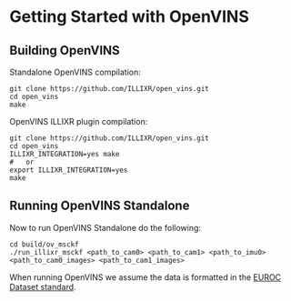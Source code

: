# Getting Started with OpenVINS

## Building OpenVINS

Standalone OpenVINS compilation:

```
git clone https://github.com/ILLIXR/open_vins.git
cd open_vins
make
```

OpenVINS ILLIXR plugin compilation:

```
git clone https://github.com/ILLIXR/open_vins.git
cd open_vins
ILLIXR_INTEGRATION=yes make
#   or
export ILLIXR_INTEGRATION=yes
make
```

## Running OpenVINS Standalone

Now to run OpenVINS Standalone do the following:
```
cd build/ov_msckf
./run_illixr_msckf <path_to_cam0> <path_to_cam1> <path_to_imu0> <path_to_cam0_images> <path_to_cam1_images>
```

When running OpenVINS we assume the data is formatted in the [EUROC Dataset standard](https://projects.asl.ethz.ch/datasets/doku.php?id=kmavvisualinertialdatasets).
